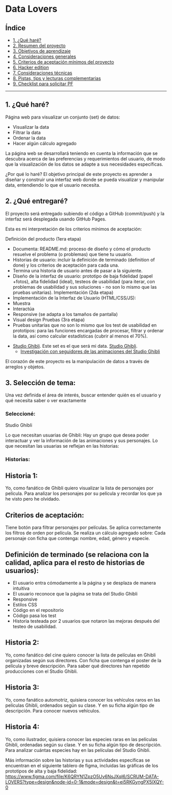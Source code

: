 # Data Lovers

## Índice

* [1. ¿Qué haré?](#1-preámbulo)
* [2. Resumen del proyecto](#2-resumen-del-proyecto)
* [3. Objetivos de aprendizaje](#3-objetivos-de-aprendizaje)
* [4. Consideraciones generales](#4-consideraciones-generales)
* [5. Criterios de aceptación mínimos del proyecto](#5-criterios-de-aceptación-mínimos-del-proyecto)
* [6. Hacker edition](#6-hacker-edition)
* [7. Consideraciones técnicas](#7-consideraciones-técnicas)
* [8. Pistas, tips y lecturas complementarias](#8-pistas-tips-y-lecturas-complementarias)
* [9. Checklist para solicitar PF](#9-checklist-para-solicitar-pf)

***

## 1. ¿Qué haré?

Página web para visualizar un conjunto (set) de datos: 
- Visualizar la data
- Filtrar la data
- Ordenar la data
- Hacer algún cálculo agregado

La página web se desarrollará teniendo en cuenta la información que se descubra acerca de las preferencias y requerimientos del usuario, de modo que la visualización de los datos se adapte a sus necesidades específicas.

¿Por qué lo haré?
El objetivo principal de este proyecto es aprender a diseñar y construir una interfaz web donde se pueda visualizar y manipular data, entendiendo lo que el usuario necesita.


## 2. ¿Qué entregaré?

El proyecto será entregado subiendo el código a GitHub (commit/push) y la interfaz será desplegada usando GitHub Pages.

Esta es mi interpretación de los criterios mínimos de aceptación:

Definición del producto (1era etapa)
- Documenta: README.md: proceso de diseño y cómo el producto resuelve el problema (o problemas) que tiene tu usuario.
- Historias de usuario: incluir la definición de terminado (definition of done) y los criterios de aceptación para cada una.
- Termina una historia de usuario antes de pasar a la siguiente.
- Diseño de la interfaz de usuario: prototipo de baja fidelidad (papel +fotos), alta fidelidad (ideal), testeos de usabilidad (para iterar, con problemas de usabilidad y sus soluciones - no son lo mismo que las pruebas unitarias).
Implementación (2da etapa)
- Implementación de la Interfaz de Usuario (HTML/CSS/JS): 
- Muestra
- Interactúa
- Responsive (se adapta a los tamaños de pantalla)
- Visual design
Pruebas (3ra etapa)
- Pruebas unitarias que no son lo mismo que los test de usabilidad en prototipos: para las funciones encargadas de procesar, filtrar y ordenar la data, así como calcular estadísticas (cubrir al menos el 70%).


* [Studio Ghibli](src/data/ghibli/ghibli.json).
  Este set es el que será mi data. 
  [Studio Ghibli](https://ghiblicollection.com/).
  - [Investigación con seguidores de las animaciones del Studio Ghibli](src/data/ghibli/README.md)

El corazón de este proyecto es la manipulación de datos a través de arreglos y objetos.


## 3. Selección de tema:

Una vez definida el área de interés, buscar entender quién es el usuario y qué necesita saber o ver exactamente

### Seleccioné:
Studio Ghibli

Lo que necesitan usuarias de Ghibli:
Hay un grupo que desea poder interactuar y ver la información de las animaciones y sus personajes. Lo que necesitan las usuarias se reflejan en las historias:

### Historias:

## Historia 1:
Yo, como fanático de Ghibli quiero visualizar la lista de personajes por película. Para analizar los personajes por su película y recordar los que ya he visto pero he olvidado.

## Criterios de aceptación:
Tiene botón para filtrar personajes por películas.
Se aplica correctamente los filtros de orden por película. 
Se realiza un cálculo agregado sobre: 
Cada personaje con ficha que contenga: nombre, edad, género y especie.

## Definición de terminado (se relaciona con la calidad, aplica para el resto de historias de usuarios): 
- El usuario entra cómodamente a la página y se desplaza de manera intuitiva
- El usuario reconoce que la página se trata del Studio Ghibli
- Responsive
- Estilos CSS
- Código en el repositorio
- Código pasa los test
- Historia testeada por 2 usuarios que notaron las mejoras después del testeo de usabilidad.

## Historia 2:	
Yo,  como fanático del cine quiero conocer la lista de películas en Ghibli organizadas según sus directores. Con ficha que contenga el poster de la película y breve descripción. Para saber qué directores han repetido producciones con el Studio Ghibli.

## Historia 3:
Yo, como fanático automotriz, quisiera conocer los vehículos raros en las películas Ghibli, ordenados según su clase. Y en su ficha algún tipo de descripción. Para conocer nuevos vehículos.

## Historia 4: 
Yo, como ilustrador, quisiera conocer las especies raras  en las películas Ghibli, ordenadas según su clase. Y en su ficha algún tipo de descripción. Para analizar cuántas especies hay en las películas del Studio Ghibli.

Más información sobre las historias y sus actividades específicas se encuentran en el siguiente tablero de figma, incluidas las gráficas de los prototipos de alta y baja fidelidad: https://www.figma.com/file/K6QRYN1ZpzO5Uv6NsJXqI6/SCRUM-DATA-LOVERS?type=design&node-id=0-1&mode=design&t=ei5RKGyngPX5lXQY-0


